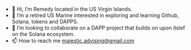 - 👋 Hi, I’m Remedy located in the US Virgin Islands.
- 👀 I’m a retired US Marine interested in exploring and learning Github, Solana, tokens and DAPPS.
- 💞️ I’m looking to collaborate on a DAPP project that builds on upon itslef on the Solana ecosystem.
- 📫 How to reach me majestic.advising@gmail.com

<!---
Majstx/Majstx is a ✨ special ✨ repository because its `README.md` (this file) appears on your GitHub profile.
You can click the Preview link to take a look at your changes.
--->
